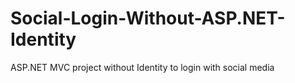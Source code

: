 # Social-Login-Without-ASP.NET-Identity
ASP.NET MVC project without Identity to login with social media
